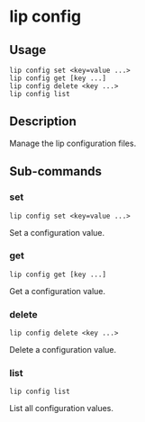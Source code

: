 # lip config

## Usage

```shell
lip config set <key=value ...>
lip config get [key ...]
lip config delete <key ...>
lip config list
```

## Description

Manage the lip configuration files.

## Sub-commands

### set

```shell
lip config set <key=value ...>
```

Set a configuration value.

### get

```shell
lip config get [key ...]
```

Get a configuration value.

### delete

```shell
lip config delete <key ...>
```

Delete a configuration value.

### list

```shell
lip config list
```

List all configuration values.
